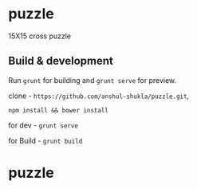 # puzzle

15X15 cross puzzle

## Build & development

Run `grunt` for building and `grunt serve` for preview.

clone - `https://github.com/anshul-shukla/puzzle.git`,

`npm install && bower install`

for dev - `grunt serve`

for Build - `grunt build`

# puzzle
